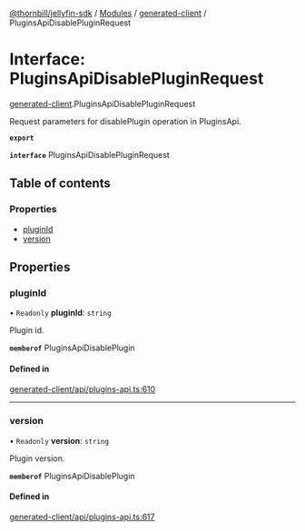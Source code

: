 [@thornbill/jellyfin-sdk](../README.md) / [Modules](../modules.md) / [generated-client](../modules/generated_client.md) / PluginsApiDisablePluginRequest

# Interface: PluginsApiDisablePluginRequest

[generated-client](../modules/generated_client.md).PluginsApiDisablePluginRequest

Request parameters for disablePlugin operation in PluginsApi.

**`export`**

**`interface`** PluginsApiDisablePluginRequest

## Table of contents

### Properties

- [pluginId](generated_client.PluginsApiDisablePluginRequest.md#pluginid)
- [version](generated_client.PluginsApiDisablePluginRequest.md#version)

## Properties

### pluginId

• `Readonly` **pluginId**: `string`

Plugin id.

**`memberof`** PluginsApiDisablePlugin

#### Defined in

[generated-client/api/plugins-api.ts:610](https://github.com/jellyfin/jellyfin-sdk-typescript/blob/fa599ae/src/generated-client/api/plugins-api.ts#L610)

___

### version

• `Readonly` **version**: `string`

Plugin version.

**`memberof`** PluginsApiDisablePlugin

#### Defined in

[generated-client/api/plugins-api.ts:617](https://github.com/jellyfin/jellyfin-sdk-typescript/blob/fa599ae/src/generated-client/api/plugins-api.ts#L617)
